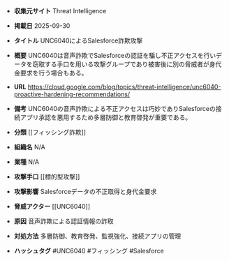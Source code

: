 - **収集元サイト**
Threat Intelligence

- **掲載日**
2025-09-30

- **タイトル**
UNC6040によるSalesforce詐欺攻撃

- **概要**
UNC6040は音声詐欺でSalesforceの認証を騙し不正アクセスを行いデータを窃取する手口を用いる攻撃グループであり被害後に別の脅威者が身代金要求を行う場合もある。

- **URL**
https://cloud.google.com/blog/topics/threat-intelligence/unc6040-proactive-hardening-recommendations/

- **備考**
UNC6040の音声詐欺による不正アクセスは巧妙でありSalesforceの接続アプリ承認を悪用するため多層防御と教育啓発が重要である。

- **分類**
[[フィッシング詐欺]]

- **組織名**
N/A

- **業種**
N/A

- **攻撃手口**
[[標的型攻撃]]

- **攻撃影響**
Salesforceデータの不正取得と身代金要求

- **脅威アクター**
[[UNC6040]]

- **原因**
音声詐欺による認証情報の詐取

- **対処方法**
多層防御、教育啓発、監視強化、接続アプリの管理

- **ハッシュタグ**
#UNC6040 #フィッシング #Salesforce
